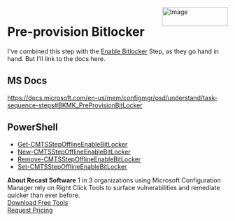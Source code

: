 <img style="float: right;" src="https://docs.recastsoftware.com/media/Recast-Logo-Dark_Horizontal_nav.png"  alt="Image" height="43" width="150">

# Pre-provision Bitlocker

I've combined this step with the [Enable Bitlocker](SCCM_TaskSequence_Step_EnableBitlocker.md) Step, as they go hand in hand.  But I'll link to the docs here.

## MS Docs
https://docs.microsoft.com/en-us/mem/configmgr/osd/understand/task-sequence-steps#BKMK_PreProvisionBitLocker

## PowerShell

- [Get-CMTSStepOfflineEnableBitLocker](https://docs.microsoft.com/en-us/powershell/module/configurationmanager/Get-CMTSStepOfflineEnableBitLocker?view=sccm-ps)
- [New-CMTSStepOfflineEnableBitLocker](https://docs.microsoft.com/en-us/powershell/module/configurationmanager/New-CMTSStepOfflineEnableBitLocker?view=sccm-ps)
- [Remove-CMTSStepOfflineEnableBitLocker](https://docs.microsoft.com/en-us/powershell/module/configurationmanager/Remove-CMTSStepOfflineEnableBitLocker?view=sccm-ps)
- [Set-CMTSStepOfflineEnableBitLocker](https://docs.microsoft.com/en-us/powershell/module/configurationmanager/Set-CMTSStepOfflineEnableBitLocker?view=sccm-ps)

**About Recast Software**
1 in 3 organizations using Microsoft Configuration Manager rely on Right Click Tools to surface vulnerabilities and remediate quicker than ever before.  
[Download Free Tools](https://www.recastsoftware.com/?utm_source=cmdocs&utm_medium=referral&utm_campaign=cmdocs#formarea)  
[Request Pricing](https://www.recastsoftware.com/pricing?utm_source=cmdocs&utm_medium=referral&utm_campaign=cmdocs)